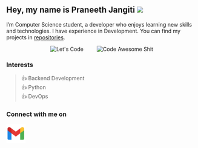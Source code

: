 ## Hey, my name is Praneeth Jangiti <img src="https://media.giphy.com/media/hvRJCLFzcasrR4ia7z/giphy.gif" width="25px">

I’m Computer Science student, a developer who enjoys learning new skills and technologies. I have experience in Development. You can find my projects in [repositories](https://github.com/jangiti-praneeth?tab=repositories).


<p align="center">
  <img alt="Let's Code" src="https://media.giphy.com/media/HscDLzkO8EOTmgkhQP/giphy.gif" width="26%">
&nbsp; &nbsp; &nbsp; &nbsp;
  <img alt="Code Awesome Shit" src="https://media.giphy.com/media/RbDKaczqWovIugyJmW/giphy.gif" width="45%">
</p>

### Interests
>👍 Backend Development  
>👍 Python   
>👍 DevOps


### Connect with me on
<a href="mailto:praneethjangiti99@gmail.com" target="_blank"><img align="center" src="https://github.com/Krish-Depani/Krish-Depani/blob/main/icons/icons8-gmail.svg" alt="Krish Depani" height="50" width="50" /></a>
